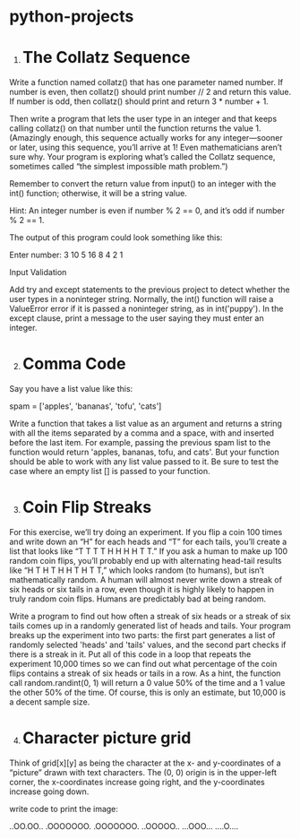 # python-projects

1. # The Collatz Sequence

Write a function named collatz() that has one parameter named number. If number is even, then collatz() should print number // 2 and return this value. If number is odd, then collatz() should print and return 3 * number + 1.

Then write a program that lets the user type in an integer and that keeps calling collatz() on that number until the function returns the value 1. 
(Amazingly enough, this sequence actually works for any integer—sooner or later, using this sequence, you’ll arrive at 1! 
Even mathematicians aren’t sure why. Your program is exploring what’s called the Collatz sequence, sometimes called “the simplest impossible math problem.”)

Remember to convert the return value from input() to an integer with the int() function; otherwise, it will be a string value.

Hint: An integer number is even if number % 2 == 0, and it’s odd if number % 2 == 1.

The output of this program could look something like this:

Enter number:
3
10
5
16
8
4
2
1

Input Validation

Add try and except statements to the previous project to detect whether the user types in a noninteger string. 
Normally, the int() function will raise a ValueError error if it is passed a noninteger string, as in int('puppy'). 
In the except clause, print a message to the user saying they must enter an integer.


2. # Comma Code

Say you have a list value like this:

spam = ['apples', 'bananas', 'tofu', 'cats']

Write a function that takes a list value as an argument and returns a string with all the items separated by a comma and a space, with and inserted before the last item.
For example, passing the previous spam list to the function would return 'apples, bananas, tofu, and cats'. 
But your function should be able to work with any list value passed to it. Be sure to test the case where an empty list [] is passed to your function.


3. # Coin Flip Streaks

For this exercise, we’ll try doing an experiment. If you flip a coin 100 times and write down an “H” for each heads and “T” for each tails, you’ll create a list that looks like “T T T T H H H H T T.” 
If you ask a human to make up 100 random coin flips, you’ll probably end up with alternating head-tail results like “H T H T H H T H T T,” which looks random (to humans), 
but isn’t mathematically random. A human will almost never write down a streak of six heads or six tails in a row, even though it is highly likely to happen in 
truly random coin flips. Humans are predictably bad at being random.

Write a program to find out how often a streak of six heads or a streak of six tails comes up in a randomly generated list of heads and tails. Your program breaks up the experiment into two parts: the first part generates a list of randomly selected 'heads' and 'tails' values, and the second part checks if there is a streak in it. Put all of this code in a loop that repeats the experiment 10,000 times so we can find out what percentage of the coin flips contains a streak of six heads or tails in a row. As a hint, the function call random.randint(0, 1) will return a 0 value 50% of the time and a 1 value the other 50% of the time. Of course, this is only an estimate, but 10,000 is a decent sample size. 


4. # Character picture grid

Think of grid[x][y] as being the character at the x- and y-coordinates of a “picture” drawn with text characters. The (0, 0) origin is in the upper-left corner, the x-coordinates increase going right, and the y-coordinates increase going down.

write code to print the image:

..OO.OO..
.OOOOOOO.
.OOOOOOO.
..OOOOO..
...OOO...
....O....